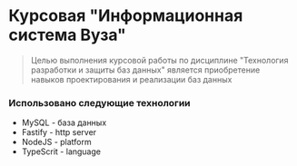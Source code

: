 # Курсовая "Информационная система Вуза"
> Целью выполнения курсовой работы по дисциплине "Технология разработки и защиты баз данных" является приобретение навыков проектирования и реализации баз данных

### Использовано следующие технологии
- MySQL - база данных
- Fastify - http server
- NodeJS - platform
- TypeScrit - language